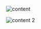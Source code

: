 ![content](https://github.com/seccret404/Simple-PageOrder-Menu/assets/104558000/8935533f-dcfc-4668-a18e-53646a1d8fab)



![content 2](https://github.com/seccret404/Simple-PageOrder-Menu/assets/104558000/f4ffd081-3764-4780-a4eb-14165125e656)
